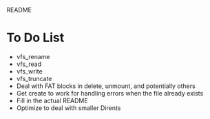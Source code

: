 README

To Do List
=================

* vfs_rename
* vfs_read
* vfs_write
* vfs_truncate
* Deal with FAT blocks in delete, unmount, and potentially others
* Get create to work for handling errors when the file already exists
* Fill in the actual README
* Optimize to deal with smaller Dirents
